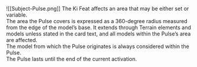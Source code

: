 ![[Subject-Pulse.png]]  The Ki Feat affects an area that may be either set or variable.  
The area the Pulse covers is expressed as a 360-degree radius measured from the edge of the model’s base. It extends through Terrain elements and models unless stated in the card text, and all models within the Pulse’s area are affected.  
The model from which the Pulse originates is always considered within the Pulse.  
The Pulse lasts until the end of the current activation.